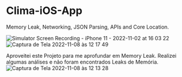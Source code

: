 # Clima-iOS-App
Memory Leak, Networking, JSON Parsing, APIs and Core Location.
 
 ![Simulator Screen Recording - iPhone 11 - 2022-11-02 at 16 03 22](https://user-images.githubusercontent.com/102820124/199579536-02105c86-ad5b-4377-97ad-219f8395369e.gif)
 ![Captura de Tela 2022-11-08 às 12 17 49](https://user-images.githubusercontent.com/102820124/200603374-a2fa4afa-15fc-4e26-9a54-7f870cf3ae89.png)



Aproveitei este Projeto para me aprofundar em Memory Leak. Realizei algumas análises e não foram encontrados Leaks de Memória.
![Captura de Tela 2022-11-08 às 12 13 28](https://user-images.githubusercontent.com/102820124/200602848-00ab137d-3357-48c9-adc1-eb3c359a9e9e.png)
